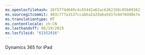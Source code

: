 ```yaml
---
ms.openlocfilehash: 26f5774d649c4c65442a62ac6362156c05b09162
ms.sourcegitcommit: 483c777a1537ccab6a2a2da6a5d1fe4470dd0e7e
ms.translationtype: MT
ms.contentlocale: zh-CN
ms.lasthandoff: 06/19/2019
ms.locfileid: "61552816"
---
```

Dynamics 365 for iPad